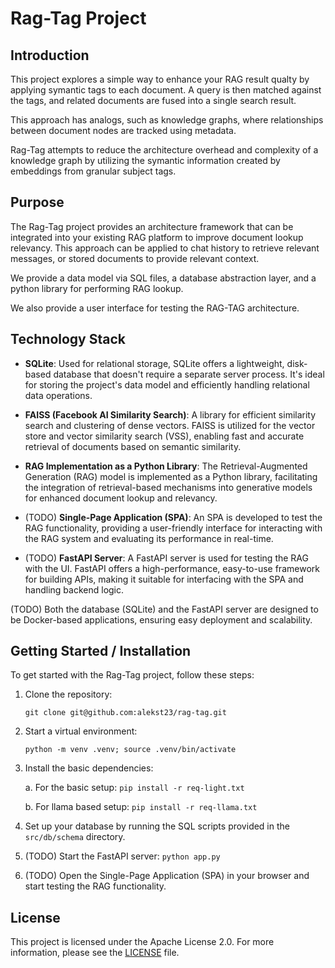 # Rag-Tag Project

## Introduction

This project explores a simple way to enhance your RAG result qualty by applying symantic tags to each document. A query is then matched against the tags, and related documents are fused into a single search result.

This approach has analogs, such as knowledge graphs, where relationships between document nodes are tracked using metadata.

Rag-Tag attempts to reduce the architecture overhead and complexity of a knowledge graph by utilizing the symantic information created by embeddings from granular subject tags.

## Purpose

The Rag-Tag project provides an architecture framework that can be integrated into your existing RAG platform to improve document lookup relevancy. This approach can be applied to chat history to retrieve relevant messages, or stored documents to provide relevant context.

We provide a data model via SQL files, a database abstraction layer, and a python library for performing RAG lookup.

We also provide a user interface for testing the RAG-TAG architecture.

## Technology Stack

- **SQLite**: Used for relational storage, SQLite offers a lightweight, disk-based database that doesn't require a separate server process. It's ideal for storing the project's data model and efficiently handling relational data operations.

- **FAISS (Facebook AI Similarity Search)**: A library for efficient similarity search and clustering of dense vectors. FAISS is utilized for the vector store and vector similarity search (VSS), enabling fast and accurate retrieval of documents based on semantic similarity.

- **RAG Implementation as a Python Library**: The Retrieval-Augmented Generation (RAG) model is implemented as a Python library, facilitating the integration of retrieval-based mechanisms into generative models for enhanced document lookup and relevancy.

- (TODO) **Single-Page Application (SPA)**: An SPA is developed to test the RAG functionality, providing a user-friendly interface for interacting with the RAG system and evaluating its performance in real-time.

- (TODO) **FastAPI Server**: A FastAPI server is used for testing the RAG with the UI. FastAPI offers a high-performance, easy-to-use framework for building APIs, making it suitable for interfacing with the SPA and handling backend logic.

(TODO) Both the database (SQLite) and the FastAPI server are designed to be Docker-based applications, ensuring easy deployment and scalability.

## Getting Started / Installation

To get started with the Rag-Tag project, follow these steps:

1. Clone the repository: 

    `git clone git@github.com:alekst23/rag-tag.git`
2. Start a virtual environment: 

    `python -m venv .venv; source .venv/bin/activate`

3. Install the basic dependencies: 

    a. For the basic setup: `pip install -r req-light.txt`

    b. For llama based setup: `pip install -r req-llama.txt`
4. Set up your database by running the SQL scripts provided in the `src/db/schema` directory.
5. (TODO) Start the FastAPI server: `python app.py`
6. (TODO) Open the Single-Page Application (SPA) in your browser and start testing the RAG functionality.


## License

This project is licensed under the Apache License 2.0. For more information, please see the [LICENSE](LICENSE) file.
